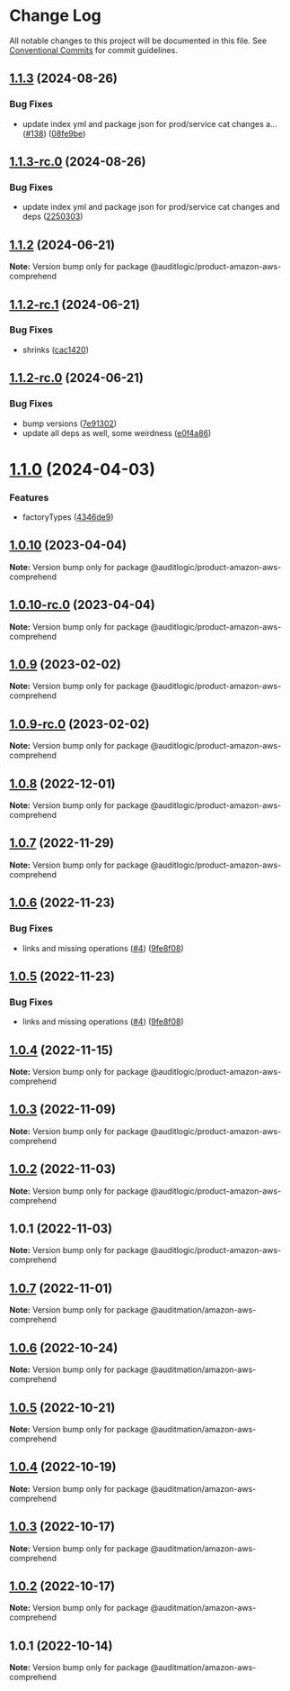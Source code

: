 # Change Log

All notable changes to this project will be documented in this file.
See [Conventional Commits](https://conventionalcommits.org) for commit guidelines.

## [1.1.3](https://github.com/auditlogic/product/compare/@auditlogic/product-amazon-aws-comprehend@1.1.2...@auditlogic/product-amazon-aws-comprehend@1.1.3) (2024-08-26)


### Bug Fixes

* update index yml and package json for prod/service cat changes a… ([#138](https://github.com/auditlogic/product/issues/138)) ([08fe9be](https://github.com/auditlogic/product/commit/08fe9beb1c8457462a19bc69caa02e6212d97e1a))





## [1.1.3-rc.0](https://github.com/auditlogic/product/compare/@auditlogic/product-amazon-aws-comprehend@1.1.2...@auditlogic/product-amazon-aws-comprehend@1.1.3-rc.0) (2024-08-26)


### Bug Fixes

* update index yml and package json for prod/service cat changes and deps ([2250303](https://github.com/auditlogic/product/commit/225030363a363608240135b7ebed386b28f01e4b))





## [1.1.2](https://github.com/auditlogic/product/compare/@auditlogic/product-amazon-aws-comprehend@1.1.2-rc.1...@auditlogic/product-amazon-aws-comprehend@1.1.2) (2024-06-21)

**Note:** Version bump only for package @auditlogic/product-amazon-aws-comprehend





## [1.1.2-rc.1](https://github.com/auditlogic/product/compare/@auditlogic/product-amazon-aws-comprehend@1.1.2-rc.0...@auditlogic/product-amazon-aws-comprehend@1.1.2-rc.1) (2024-06-21)


### Bug Fixes

* shrinks ([cac1420](https://github.com/auditlogic/product/commit/cac14200fefcd8183ab69fe89a47bd3f70f563e9))





## [1.1.2-rc.0](https://github.com/auditlogic/product/compare/@auditlogic/product-amazon-aws-comprehend@1.1.0...@auditlogic/product-amazon-aws-comprehend@1.1.2-rc.0) (2024-06-21)


### Bug Fixes

* bump versions ([7e91302](https://github.com/auditlogic/product/commit/7e913023b8b312150ed7762c32fbbe616be71de5))
* update all deps as well, some weirdness ([e0f4a86](https://github.com/auditlogic/product/commit/e0f4a864714e2d3de6bbf3da014d5312fe53be2f))





# [1.1.0](https://github.com/auditlogic/product/compare/@auditlogic/product-amazon-aws-comprehend@1.0.10...@auditlogic/product-amazon-aws-comprehend@1.1.0) (2024-04-03)


### Features

* factoryTypes ([4346de9](https://github.com/auditlogic/product/commit/4346de92693aee892fccf725338ffc7b80ab182b))





## [1.0.10](https://github.com/auditlogic/product/compare/@auditlogic/product-amazon-aws-comprehend@1.0.9...@auditlogic/product-amazon-aws-comprehend@1.0.10) (2023-04-04)

**Note:** Version bump only for package @auditlogic/product-amazon-aws-comprehend





## [1.0.10-rc.0](https://github.com/auditlogic/product/compare/@auditlogic/product-amazon-aws-comprehend@1.0.9...@auditlogic/product-amazon-aws-comprehend@1.0.10-rc.0) (2023-04-04)

**Note:** Version bump only for package @auditlogic/product-amazon-aws-comprehend





## [1.0.9](https://github.com/auditlogic/product/compare/@auditlogic/product-amazon-aws-comprehend@1.0.8...@auditlogic/product-amazon-aws-comprehend@1.0.9) (2023-02-02)

**Note:** Version bump only for package @auditlogic/product-amazon-aws-comprehend





## [1.0.9-rc.0](https://github.com/auditlogic/product/compare/@auditlogic/product-amazon-aws-comprehend@1.0.8...@auditlogic/product-amazon-aws-comprehend@1.0.9-rc.0) (2023-02-02)

**Note:** Version bump only for package @auditlogic/product-amazon-aws-comprehend





## [1.0.8](https://github.com/auditlogic/product/compare/@auditlogic/product-amazon-aws-comprehend@1.0.7...@auditlogic/product-amazon-aws-comprehend@1.0.8) (2022-12-01)

**Note:** Version bump only for package @auditlogic/product-amazon-aws-comprehend





## [1.0.7](https://github.com/auditlogic/product/compare/@auditlogic/product-amazon-aws-comprehend@1.0.6...@auditlogic/product-amazon-aws-comprehend@1.0.7) (2022-11-29)

**Note:** Version bump only for package @auditlogic/product-amazon-aws-comprehend





## [1.0.6](https://github.com/auditlogic/product/compare/@auditlogic/product-amazon-aws-comprehend@1.0.4...@auditlogic/product-amazon-aws-comprehend@1.0.6) (2022-11-23)


### Bug Fixes

* links and missing operations ([#4](https://github.com/auditlogic/product/issues/4)) ([9fe8f08](https://github.com/auditlogic/product/commit/9fe8f08fe7c57fdb79f991ac35bd6ac2e7dcad38))





## [1.0.5](https://github.com/auditlogic/product/compare/@auditlogic/product-amazon-aws-comprehend@1.0.4...@auditlogic/product-amazon-aws-comprehend@1.0.5) (2022-11-23)


### Bug Fixes

* links and missing operations ([#4](https://github.com/auditlogic/product/issues/4)) ([9fe8f08](https://github.com/auditlogic/product/commit/9fe8f08fe7c57fdb79f991ac35bd6ac2e7dcad38))





## [1.0.4](https://github.com/auditlogic/product/compare/@auditlogic/product-amazon-aws-comprehend@1.0.3...@auditlogic/product-amazon-aws-comprehend@1.0.4) (2022-11-15)

**Note:** Version bump only for package @auditlogic/product-amazon-aws-comprehend





## [1.0.3](https://github.com/auditlogic/product/compare/@auditlogic/product-amazon-aws-comprehend@1.0.2...@auditlogic/product-amazon-aws-comprehend@1.0.3) (2022-11-09)

**Note:** Version bump only for package @auditlogic/product-amazon-aws-comprehend





## [1.0.2](https://github.com/auditlogic/product/compare/@auditlogic/product-amazon-aws-comprehend@1.0.1...@auditlogic/product-amazon-aws-comprehend@1.0.2) (2022-11-03)

**Note:** Version bump only for package @auditlogic/product-amazon-aws-comprehend





## 1.0.1 (2022-11-03)

**Note:** Version bump only for package @auditlogic/product-amazon-aws-comprehend





## [1.0.7](https://github.com/auditmation/store-content/compare/@auditmation/amazon-aws-comprehend@1.0.6...@auditmation/amazon-aws-comprehend@1.0.7) (2022-11-01)

**Note:** Version bump only for package @auditmation/amazon-aws-comprehend





## [1.0.6](https://github.com/auditmation/store-content/compare/@auditmation/amazon-aws-comprehend@1.0.5...@auditmation/amazon-aws-comprehend@1.0.6) (2022-10-24)

**Note:** Version bump only for package @auditmation/amazon-aws-comprehend





## [1.0.5](https://github.com/auditmation/store-content/compare/@auditmation/amazon-aws-comprehend@1.0.4...@auditmation/amazon-aws-comprehend@1.0.5) (2022-10-21)

**Note:** Version bump only for package @auditmation/amazon-aws-comprehend





## [1.0.4](https://github.com/auditmation/store-content/compare/@auditmation/amazon-aws-comprehend@1.0.3...@auditmation/amazon-aws-comprehend@1.0.4) (2022-10-19)

**Note:** Version bump only for package @auditmation/amazon-aws-comprehend





## [1.0.3](https://github.com/auditmation/store-content/compare/@auditmation/amazon-aws-comprehend@1.0.2...@auditmation/amazon-aws-comprehend@1.0.3) (2022-10-17)

**Note:** Version bump only for package @auditmation/amazon-aws-comprehend





## [1.0.2](https://github.com/auditmation/store-content/compare/@auditmation/amazon-aws-comprehend@1.0.1...@auditmation/amazon-aws-comprehend@1.0.2) (2022-10-17)

**Note:** Version bump only for package @auditmation/amazon-aws-comprehend





## 1.0.1 (2022-10-14)

**Note:** Version bump only for package @auditmation/amazon-aws-comprehend
